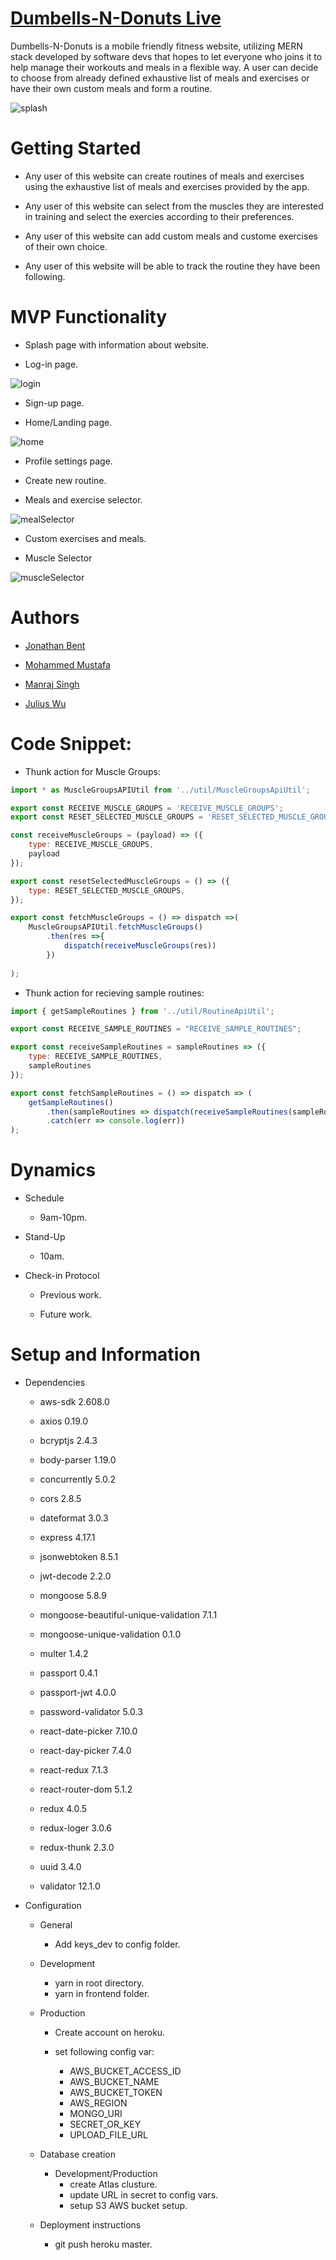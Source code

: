 # [Dumbells-N-Donuts Live](http://dumbells-n-donuts.herokuapp.com/)

Dumbells-N-Donuts is a mobile friendly fitness website, utilizing MERN stack developed by software devs that hopes to let everyone who joins it to help manage their workouts and meals in a flexible way. A user can decide to choose from already defined exhaustive list of meals and exercises or have their own custom meals and form a routine.

![splash](https://github.com/jonbent/dumbells-n-do-nots/blob/master/frontend/public/readme/mern_gif.gif)

# Getting Started

* Any user of this website can create routines of meals and exercises using the exhaustive list of meals and exercises provided by the app.

* Any user of this website can select from the muscles they are interested in training and select the exercies according to their preferences.

* Any user of this website can add custom meals and custome exercises of their own choice.

* Any user of this website will be able to track the routine they have been following.

# MVP Functionality 

* Splash page with information about website.

* Log-in page.

![login](https://github.com/jonbent/dumbells-n-do-nots/blob/master/frontend/public/readme/login.png)

* Sign-up page.

* Home/Landing page.

![home](https://github.com/jonbent/dumbells-n-do-nots/blob/master/frontend/public/readme/home.png)

* Profile settings page.

* Create new routine.

* Meals and exercise selector.

![mealSelector](https://github.com/jonbent/dumbells-n-do-nots/blob/master/frontend/public/readme/meal_selector.png)

* Custom exercises and meals.

* Muscle Selector

![muscleSelector](https://github.com/jonbent/dumbells-n-do-nots/blob/master/frontend/public/readme/muscle.gif)


# Authors

* [Jonathan Bent](https://github.com/jonbent)

* [Mohammed Mustafa](https://github.com/mmmymustafa)

* [Manraj Singh](https://github.com/mskhokhar)

* [Julius Wu](https://github.com/juliuswuwu)

# Code Snippet:

* Thunk action for Muscle Groups:

```javascript
import * as MuscleGroupsAPIUtil from '../util/MuscleGroupsApiUtil';

export const RECEIVE_MUSCLE_GROUPS = 'RECEIVE_MUSCLE_GROUPS';
export const RESET_SELECTED_MUSCLE_GROUPS = 'RESET_SELECTED_MUSCLE_GROUPS';

const receiveMuscleGroups = (payload) => ({
    type: RECEIVE_MUSCLE_GROUPS,
    payload
});

export const resetSelectedMuscleGroups = () => ({
    type: RESET_SELECTED_MUSCLE_GROUPS,
});

export const fetchMuscleGroups = () => dispatch =>(
    MuscleGroupsAPIUtil.fetchMuscleGroups()
        .then(res =>{
            dispatch(receiveMuscleGroups(res))
        })
        
);
```
* Thunk action for recieving sample routines:

```javascript
import { getSampleRoutines } from '../util/RoutineApiUtil';

export const RECEIVE_SAMPLE_ROUTINES = "RECEIVE_SAMPLE_ROUTINES";

export const receiveSampleRoutines = sampleRoutines => ({
    type: RECEIVE_SAMPLE_ROUTINES,
    sampleRoutines
});

export const fetchSampleRoutines = () => dispatch => (
    getSampleRoutines()
        .then(sampleRoutines => dispatch(receiveSampleRoutines(sampleRoutines)))
        .catch(err => console.log(err))
);
```

# Dynamics 

* Schedule

  * 9am-10pm.
  
* Stand-Up

  * 10am.
  
* Check-in Protocol

  * Previous work.
  
  * Future work.


# Setup and Information

* Dependencies

  * aws-sdk 2.608.0
  
  * axios 0.19.0
  
  * bcryptjs 2.4.3
  
  * body-parser 1.19.0
  
  * concurrently 5.0.2
  
  * cors 2.8.5
  
  * dateformat 3.0.3
  
  * express 4.17.1
  
  * jsonwebtoken 8.5.1
  
  * jwt-decode 2.2.0
  
  * mongoose 5.8.9
  
  * mongoose-beautiful-unique-validation 7.1.1
  
  * mongoose-unique-validation 0.1.0
  
  * multer 1.4.2
  
  * passport 0.4.1
  
  * passport-jwt 4.0.0
  
  * password-validator 5.0.3
  
  * react-date-picker 7.10.0
  
  * react-day-picker 7.4.0
  
  * react-redux 7.1.3
  
  * react-router-dom 5.1.2
  
  * redux 4.0.5
  
  * redux-loger 3.0.6
  
  * redux-thunk 2.3.0
  
  * uuid 3.4.0
  
  * validator 12.1.0

* Configuration

  * General
    * Add keys_dev to config folder.
   
  * Development
    * yarn in root directory.
    * yarn in frontend folder.
    
  * Production
    * Create account on heroku.
    
    * set following config var:
      * AWS_BUCKET_ACCESS_ID
      * AWS_BUCKET_NAME
      * AWS_BUCKET_TOKEN
      * AWS_REGION
      * MONGO_URI
      * SECRET_OR_KEY
      * UPLOAD_FILE_URL
      
   * Database creation
   
     * Development/Production
       * create Atlas clusture.
       * update URL in secret to config vars.
       * setup S3 AWS bucket setup.
       
   * Deployment instructions
     * git push heroku master.
